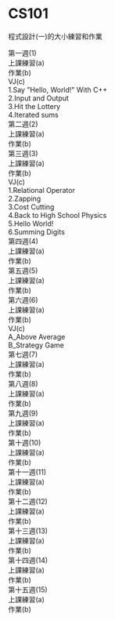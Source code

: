 # CS101
程式設計(一)的大小練習和作業

第一週(1)  
上課練習(a)  
作業(b)  
VJ(c)  
  1.Say "Hello, World!" With C++  
  2.Input and Output  
  3.Hit the Lottery  
  4.Iterated sums  
第二週(2)  
上課練習(a)  
作業(b)  
第三週(3)  
上課練習(a)  
作業(b)  
VJ(c)  
  1.Relational Operator  
  2.Zapping  
  3.Cost Cutting  
  4.Back to High School Physics  
  5.Hello World!  
  6.Summing Digits  
第四週(4)  
上課練習(a)  
作業(b)  
第五週(5)  
上課練習(a)  
作業(b)  
第六週(6)  
上課練習(a)  
作業(b)  
VJ(c)  
  A_Above Average  
  B_Strategy Game  
第七週(7)  
上課練習(a)  
作業(b)  
第八週(8)  
上課練習(a)  
作業(b)  
第九週(9)  
上課練習(a)  
作業(b)  
第十週(10)  
上課練習(a)  
作業(b)  
第十一週(11)  
上課練習(a)  
作業(b)  
第十二週(12)  
上課練習(a)  
作業(b)  
第十三週(13)  
上課練習(a)  
作業(b)  
第十四週(14)  
上課練習(a)  
作業(b)  
第十五週(15)  
上課練習(a)  
作業(b)  

